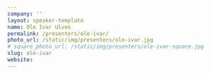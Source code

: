 ```yaml
---
company: ''
layout: speaker-template
name: Ole Ivar Ulven
permalink: /presenters/ole-ivar/
photo_url: /static/img/presenters/ole-ivar.jpg
# square_photo_url: /static/img/presenters/ole-ivar-square.jpg
slug: ole-ivar
website: 
---
```


<!-- Flavor text -->